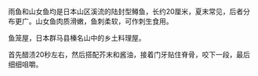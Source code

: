 雨鱼和山女鱼均是日本山区溪流的陆封型鳟鱼，长约20厘米，夏末常见，后者分布更广。山女鱼肉质滑嫩，鱼刺柔软，可作刺生食用。

鱼笼屋，日本群马县榛名山中的乡土料理屋。

首先醋渍20秒左右，然后搭配芥末和酱油，接着门牙贴住脊骨，咬下一段，最后细细咀嚼。